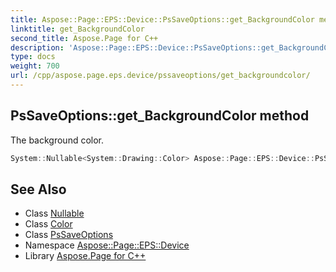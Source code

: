 ```yaml
---
title: Aspose::Page::EPS::Device::PsSaveOptions::get_BackgroundColor method
linktitle: get_BackgroundColor
second_title: Aspose.Page for C++
description: 'Aspose::Page::EPS::Device::PsSaveOptions::get_BackgroundColor method. The background color in C++.'
type: docs
weight: 700
url: /cpp/aspose.page.eps.device/pssaveoptions/get_backgroundcolor/
---
```

## PsSaveOptions::get_BackgroundColor method


The background color.

```cpp
System::Nullable<System::Drawing::Color> Aspose::Page::EPS::Device::PsSaveOptions::get_BackgroundColor() const
```

## See Also

* Class [Nullable](../../../system/nullable/)
* Class [Color](../../../system.drawing/color/)
* Class [PsSaveOptions](../)
* Namespace [Aspose::Page::EPS::Device](../../)
* Library [Aspose.Page for C++](../../../)
